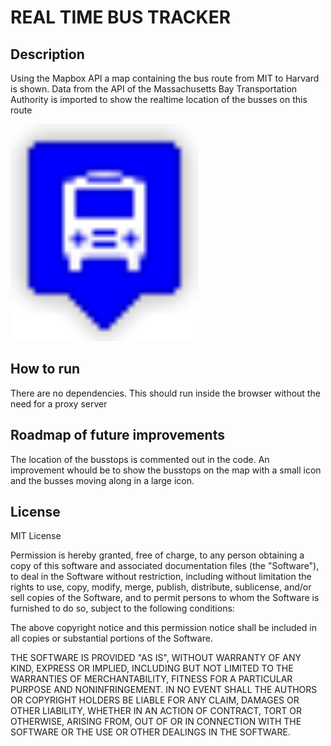 # REAL TIME BUS TRACKER

## Description
Using the Mapbox API a map containing the bus route from MIT to Harvard is shown. Data from the API of the Massachusetts Bay Transportation Authority is imported to show the realtime location of the busses on this route


<img src= "blue.png" width='300'/>



## How to run
There are no dependencies. This should run inside the browser without the need for a proxy server

## Roadmap of future improvements
The location of the busstops is commented out in the code. An improvement whould be to show the busstops on the map with a small icon and the busses moving along in a large icon. 


## License

MIT License

Permission is hereby granted, free of charge, to any person obtaining a copy
of this software and associated documentation files (the "Software"), to deal
in the Software without restriction, including without limitation the rights
to use, copy, modify, merge, publish, distribute, sublicense, and/or sell
copies of the Software, and to permit persons to whom the Software is
furnished to do so, subject to the following conditions:

The above copyright notice and this permission notice shall be included in all
copies or substantial portions of the Software.

THE SOFTWARE IS PROVIDED "AS IS", WITHOUT WARRANTY OF ANY KIND, EXPRESS OR
IMPLIED, INCLUDING BUT NOT LIMITED TO THE WARRANTIES OF MERCHANTABILITY,
FITNESS FOR A PARTICULAR PURPOSE AND NONINFRINGEMENT. IN NO EVENT SHALL THE
AUTHORS OR COPYRIGHT HOLDERS BE LIABLE FOR ANY CLAIM, DAMAGES OR OTHER
LIABILITY, WHETHER IN AN ACTION OF CONTRACT, TORT OR OTHERWISE, ARISING FROM,
OUT OF OR IN CONNECTION WITH THE SOFTWARE OR THE USE OR OTHER DEALINGS IN THE
SOFTWARE.
